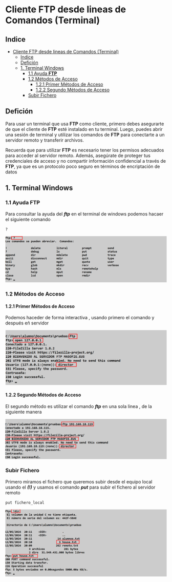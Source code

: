 # Cliente FTP desde lineas de Comandos (Terminal)

## Indice 

- [Cliente FTP desde lineas de Comandos (Terminal)](#cliente-ftp-desde-lineas-de-comandos-terminal)
  - [Indice](#indice)
  - [Defición](#defición)
  - [1. Terminal Windows](#1-terminal-windows)
    - [1.1 Ayuda **FTP**](#11-ayuda-ftp)
    - [1.2 Métodos de Acceso](#12-métodos-de-acceso)
      - [1.2.1 Primer Métodos de Acceso](#121-primer-métodos-de-acceso)
      - [1.2.2 Segundo Métodos de Acceso](#122-segundo-métodos-de-acceso)
    - [Subir Fichero](#subir-fichero)


## Defición 

Para usar un terminal que usa **FTP** como cliente, primero debes asegurarte de que el cliente de **FTP** esté instalado en tu terminal. Luego, puedes abrir una sesión de terminal y utilizar los comandos de **FTP** para conectarte a un servidor remoto y transferir archivos.

Recuerda que para utilizar **FTP** es necesario tener los permisos adecuados para acceder al servidor remoto. Además, asegúrate de proteger tus credenciales de acceso y no compartir información confidencial a través de **FTP**, ya que es un protocolo poco seguro en términos de encriptación de datos

## 1. Terminal Windows

### 1.1 Ayuda **FTP**

Para consultar la ayuda del ***ftp*** en el terminal de windows podemos hacaer el siguiente comando 

~~~
?
~~~

![Ayuda FTP](./img/comandos_terminal/1_ayuda_terminal.png)


### 1.2 Métodos de Acceso

#### 1.2.1 Primer Métodos de Acceso

Podemos haceder de forma interactiva , usando primero el comando y después eñ servidor 

![Primer Métodos de Acceso](./img/comandos_terminal/2_primer_metodo_inicio.png)


#### 1.2.2 Segundo Métodos de Acceso

El segundo método es utilizar el comando ***ftp*** en una sola linea , de la siguiente manera 

![Segundo Métodos de Acceso](./img/comandos_terminal/3_segundo_metodo_inicio.png)

### Subir Fichero 

Primero miramos el fichero que queremos subir desde el equipo local usando el ***(!)*** y usamos el comando ***put*** para subir el fichero al servidor remoto

~~~
put fichero_local
~~~

![Subir Fichero](./img/comandos_terminal//4_subir_fichero.png)